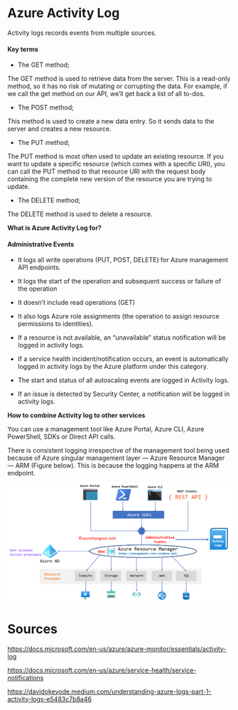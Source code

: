 # Azure Activity Log

Activity logs records events from multiple sources.

#### Key terms

- The GET method;

The GET method is used to retrieve data from the server. This is a read-only method, so it has no risk of mutating or corrupting the data. For example, if we call the get method on our API, we’ll get back a list of all to-dos.

- The POST method;

This method is used to create a new data entry.
So it sends data to the server and creates a new resource.


- The PUT method;

The PUT method is most often used to update an existing resource. If you want to update a specific resource (which comes with a specific URI), you can call the PUT method to that resource URI with the request body containing the complete new version of the resource you are trying to update.


- The DELETE method;

The DELETE method is used to delete a resource.

**What is Azure Activity Log for?**


#### Administrative Events

- It logs all write operations (PUT, POST, DELETE) for Azure management API endpoints. 

- It logs the start of the operation and subsequent success or failure of the operation

- It doesn’t include read operations (GET)

- It also logs Azure role assignments (the operation to assign resource permissions to identities).

- If a resource is not available, an “unavailable” status notification will be logged in activity logs.

- If a service health incident/notification occurs, an event is automatically logged in activity logs by the Azure platform under this category.

- The start and status of all autoscaling events are logged in Activity logs.

- If an issue is detected by Security Center, a notification will be logged in activity logs.



**How to combine Activity log to other services**

You can use a management tool like Azure Portal, Azure CLI, Azure PowerShell, SDKs or Direct API calls.

There is consistent logging irrespective of the management tool being used because of Azure singular management layer — Azure Resource Manager — ARM (Figure below). This is because the logging happens at the ARM endpoint.


![Activitylog](../../00_includes/AZactivityLog.png)



# Sources

https://docs.microsoft.com/en-us/azure/azure-monitor/essentials/activity-log

https://docs.microsoft.com/en-us/azure/service-health/service-notifications

https://davidokeyode.medium.com/understanding-azure-logs-part-1-activity-logs-e5483c7b8a46

